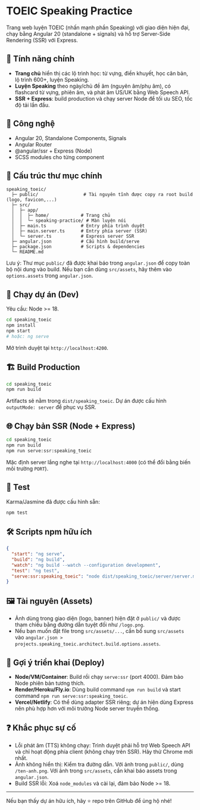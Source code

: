# TOEIC Speaking Practice

Trang web luyện TOEIC (nhấn mạnh phần Speaking) với giao diện hiện đại, chạy bằng Angular 20 (standalone + signals) và hỗ trợ Server-Side Rendering (SSR) với Express.

## 🔎 Tính năng chính
- **Trang chủ** hiển thị các lộ trình học: từ vựng, điền khuyết, học căn bản, lộ trình 600+, luyện Speaking.
- **Luyện Speaking** theo ngày/chủ đề âm (nguyên âm/phụ âm), có flashcard từ vựng, phiên âm, và phát âm US/UK bằng Web Speech API.
- **SSR + Express**: build production và chạy server Node để tối ưu SEO, tốc độ tải lần đầu.

## 🧱 Công nghệ
- Angular 20, Standalone Components, Signals
- Angular Router
- @angular/ssr + Express (Node)
- SCSS modules cho từng component

## 📁 Cấu trúc thư mục chính

```text
speaking_toeic/
  ├─ public/                 # Tài nguyên tĩnh được copy ra root build (logo, favicon,...)
  ├─ src/
  │  ├─ app/
  │  │  ├─ home/            # Trang chủ
  │  │  └─ speaking-practice/ # Màn luyện nói
  │  ├─ main.ts             # Entry phía trình duyệt
  │  ├─ main.server.ts      # Entry phía server (SSR)
  │  └─ server.ts           # Express server SSR
  ├─ angular.json           # Cấu hình build/serve
  ├─ package.json           # Scripts & dependencies
  └─ README.md
```

Lưu ý: Thư mục `public/` đã được khai báo trong `angular.json` để copy toàn bộ nội dung vào build. Nếu bạn cần dùng `src/assets`, hãy thêm vào `options.assets` trong `angular.json`.

## 🚀 Chạy dự án (Dev)
Yêu cầu: Node >= 18.

```bash
cd speaking_toeic
npm install
npm start
# hoặc: ng serve
```

Mở trình duyệt tại `http://localhost:4200`.

## 🏗️ Build Production

```bash
cd speaking_toeic
npm run build
```

Artifacts sẽ nằm trong `dist/speaking_toeic`. Dự án được cấu hình `outputMode: server` để phục vụ SSR.

## 🌐 Chạy bản SSR (Node + Express)

```bash
cd speaking_toeic
npm run build
npm run serve:ssr:speaking_toeic
```

Mặc định server lắng nghe tại `http://localhost:4000` (có thể đổi bằng biến môi trường `PORT`).

## 🧪 Test
Karma/Jasmine đã được cấu hình sẵn:

```bash
npm test
```

## 🛠️ Scripts npm hữu ích

```json
{
  "start": "ng serve",
  "build": "ng build",
  "watch": "ng build --watch --configuration development",
  "test": "ng test",
  "serve:ssr:speaking_toeic": "node dist/speaking_toeic/server/server.mjs"
}
```

## 🖼️ Tài nguyên (Assets)
- Ảnh dùng trong giao diện (logo, banner) hiện đặt ở `public/` và được tham chiếu bằng đường dẫn tuyệt đối như `/logo.png`.
- Nếu bạn muốn đặt file trong `src/assets/...`, cần bổ sung `src/assets` vào `angular.json > projects.speaking_toeic.architect.build.options.assets`.

## 🧩 Gợi ý triển khai (Deploy)
- **Node/VM/Container**: Build rồi chạy `serve:ssr` (port 4000). Đảm bảo Node phiên bản tương thích.
- **Render/Heroku/Fly.io**: Dùng build command `npm run build` và start command `npm run serve:ssr:speaking_toeic`.
- **Vercel/Netlify**: Có thể dùng adapter SSR riêng; dự án hiện dùng Express nên phù hợp hơn với môi trường Node server truyền thống.

## ❓ Khắc phục sự cố
- Lỗi phát âm (TTS) không chạy: Trình duyệt phải hỗ trợ Web Speech API và chỉ hoạt động phía client (không chạy trên SSR). Hãy thử Chrome mới nhất.
- Ảnh không hiển thị: Kiểm tra đường dẫn. Với ảnh trong `public/`, dùng `/ten-anh.png`. Với ảnh trong `src/assets`, cần khai báo assets trong `angular.json`.
- Build SSR lỗi: Xoá `node_modules` và cài lại, đảm bảo Node >= 18.

---

Nếu bạn thấy dự án hữu ích, hãy ⭐ repo trên GitHub để ủng hộ nhé!
